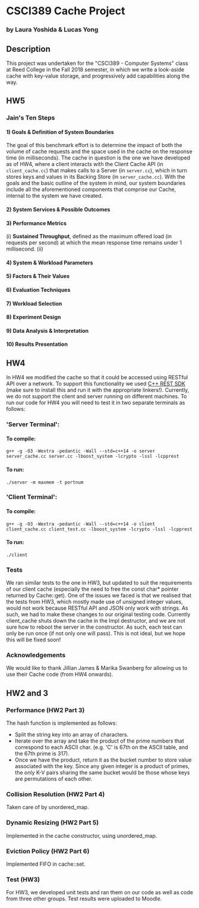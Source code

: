 # CSCI389 Cache Project
### by Laura Yoshida & Lucas Yong

## Description
This project was undertaken for the "CSCI389 - Computer Systems" class at Reed College in the Fall 2018 semester, in which we write a look-aside cache with key-value storage, and progressively add capabilities along the way.

## HW5
### Jain's Ten Steps
#### 1) Goals & Definition of System Boundaries
The goal of this benchmark effort is to determine the impact of both the volume of cache requests and the space used in the cache on the response time (in milliseconds). The cache in question is the one we have developed as of HW4, where a client interacts with the Client Cache API (in ```client_cache.cc```) that makes calls to a Server (in ```server.cc```), which in turn stores keys and values in its Backing Store (in ```server_cache.cc```). With the goals and the basic outline of the system in mind, our system boundaries include all the aforementioned components that comprise our Cache, internal to the system we have created.


#### 2) System Services & Possible Outcomes

#### 3) Performance Metrics
(i) **Sustained Throughput**, defined as the maximum offered load (in requests per second) at which the mean response time remains under 1 millisecond.
(ii)

#### 4) System & Workload Parameters

#### 5) Factors & Their Values

#### 6) Evaluation Techniques

#### 7) Workload Selection

#### 8) Experiment Design

#### 9) Data Analysis & Interpretation

#### 10) Results Presentation

## HW4
In HW4 we modified the cache so that it could be accessed using RESTful API over a network. To support this functionality we used [C++ REST SDK](https://github.com/Microsoft/cpprestsdk) (make sure to install this and run it with the appropriate linkers!).
Currently, we do not support the client and server running on different machines. To run our code for HW4 you will need to test it in two separate terminals as follows:

### 'Server Terminal':
#### To compile:
```g++ -g -O3 -Wextra -pedantic -Wall --std=c++14 -o server server_cache.cc server.cc -lboost_system -lcrypto -lssl -lcpprest```
#### To run:
```./server -m maxmem -t portnum```

### 'Client Terminal':
#### To compile:
```g++ -g -O3 -Wextra -pedantic -Wall --std=c++14 -o client client_cache.cc client_test.cc -lboost_system -lcrypto -lssl -lcpprest```
#### To run:
```./client```

### Tests
We ran similar tests to the one in HW3, but updated to suit the requirements of our client cache (especially the need to free the const char* pointer returned by Cache::get). One of the issues we faced is that we realised that the tests from HW3, which mostly made use of unsigned integer values, would not work because RESTful API and JSON only work with strings. As such, we had to make these changes to our original testing code.
Currently client_cache shuts down the cache in the Impl destructor, and we are not sure how to reboot the server in the constructor. As such, each test can only be run once (if not only one will pass). This is not ideal, but we hope this will be fixed soon!

### Acknowledgements
We would like to thank Jillian James & Marika Swanberg for allowing us to use their Cache code (from HW4 onwards).

## HW2 and 3

### Performance (HW2 Part 3)
The hash function is implemented as follows:
- Split the string key into an array of characters.
- Iterate over the array and take the product of the prime numbers that correspond to each ASCII char.
   (e.g. 'C' is 67th on the ASCII table, and the 67th prime is 317).
- Once we have the product, return it as the bucket number to store value associated with the key.
Since any given integer is a product of primes, the only K-V pairs sharing the same bucket would be those whose keys are permutations of each other.

### Collision Resolution (HW2 Part 4)
Taken care of by unordered_map.

### Dynamic Resizing (HW2 Part 5)
Implemented in the cache constructor, using unordered_map.

### Eviction Policy (HW2 Part 6)
Implemented FIFO in cache::set.

### Test (HW3)
For HW3, we developed unit tests and ran them on our code as well as code from three other groups. Test results were uploaded to Moodle.